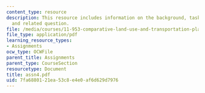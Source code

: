 ```yaml
---
content_type: resource
description: This resource includes information on the background, tasks to be performed
  and related question.
file: /media/courses/11-953-comparative-land-use-and-transportation-planning-spring-2006/7fa6880121ea53c8e4e0af6d629d7976_assn4.pdf
file_type: application/pdf
learning_resource_types:
- Assignments
ocw_type: OCWFile
parent_title: Assignments
parent_type: CourseSection
resourcetype: Document
title: assn4.pdf
uid: 7fa68801-21ea-53c8-e4e0-af6d629d7976
---
```


